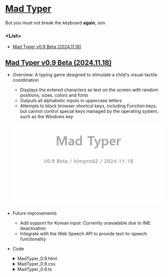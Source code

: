 # [Mad Typer](/README.md#mad-typer)

But you must not break the keyboard **again**, son


### \<List>

- [Mad Typer v0.9 Beta (2024.11.18)](#mad-typer-v09-beta-20241118)


## [Mad Typer v0.9 Beta (2024.11.18)](#list)

- Overview: A typing game designed to stimulate a child's visual-tactile coordination
  - Displays the entered characters as text on the screen with random positions, sizes, colors and fonts
  - Outputs all alphabetic inputs in uppercase letters
  - Attempts to block browser shortcut keys, including Function keys, but cannot control special keys managed by the operating system, such as the Windows key

  ![Mad Typer v0.9 Beta](./Images/MadTyper_0.9.gif)

- Future improvements
  - Add support for Korean input: Currently unavailable due to IME deactivation  
  - Integrate with the Web Speech API to provide text-to-speech functionality 

- Code
  <details>
    <summary>MadTyper_0.9.html</summary>

  ```html
  <!DOCTYPE html>

  <html lang="ko">

  <head>
      ……
      <link rel="stylesheet" href="MadTyper_0.9.css">
      <script defer src="MadTyper_0.9.js"></script>
  </head>

  <body>
      <h1>Mad Typer</h1>
      <h2>v0.9 Beta / kimpro82 / 2024-11-18</h2>
  </body>

  </html>
  ```
  </details>
  <details>
    <summary>MadTyper_0.9.css</summary>

  ```css
  body {
      margin: 0;
      padding: 0;
      overflow: hidden;
      background-color: #fff;
  }

  h1, h2 {
      top: 10px;
      text-align: center;
      font-family: sans-serif;
      font-weight: bold;
      color: #aaa;
  }
  h1 {
      font-size: 3em;
  }
  h2 {
      font-size: 1.25em;
  }
  ```
  ```css
  .typed-char {
      position: absolute;
      opacity: 0;
      transition: opacity 1s ease-in-out;
      font-weight: bold;
  }
  ```
  </details>
  <details>
    <summary>MadTyper_0.9.ts</summary>

  ```ts
  /**
  * TypingVisualizer class
  * Creates a visual effect for typed characters on the webpage.
  */
  class TypingVisualizer {
      // Constants for customization
      private static readonly IS_TEST: boolean = false; // Set to true to enable test mode
      private static readonly FONTS: string[] = [
      'Arial', 'Verdana', 'Times New Roman', 'Courier New', 'Georgia',
      'Helvetica', 'Palatino', 'Garamond', 'Bookman', 'Comic Sans MS'
  ];
      private static readonly MIN_FONT_SIZE: number = 50;
      private static readonly MAX_FONT_SIZE: number = 150;
      private static readonly CHAR_OPACITY: number = 0.7;
      private static readonly FADE_IN_DELAY: number = 10;
      private static readonly DISPLAY_DURATION: number = 2000;
      private static readonly FADE_OUT_DURATION: number = 1000;
      private static readonly DISABLED_KEYS: string[] = ['F1', 'F2', 'F3', 'F4', 'F5', 'F6', 'F7', 'F8', 'F9', 'F10', 'F11', 'F12'];

      private container: HTMLElement;

      constructor() {
          this.container = document.body;
          this.initEventListeners();
          this.disableShortcuts();
      }

      /**
      * Initialize event listeners for keydown events
      */
      private initEventListeners(): void {
          document.addEventListener('keydown', this.handleKeyPress.bind(this));
      }

      /**
      * Handle keypress events
      * @param event - The keyboard event
      */
      private handleKeyPress(event: KeyboardEvent): void {
          const char = event.key;
          if (char.length === 1) {
              this.createCharElement(char);
          }
      }

      /**
      * Create and display a character element on the screen
      * @param char - The character to display
      */
      private createCharElement(char: string): void {
          // Convert alphabetic characters to uppercase
          const displayChar = char.match(/[a-zA-Z]/) ? char.toUpperCase() : char;

          const element = document.createElement('div');
          element.textContent = displayChar;
          element.className = 'typed-char';

          // Generate random font size and position
          const fontSize = Math.floor(Math.random() * (TypingVisualizer.MAX_FONT_SIZE - TypingVisualizer.MIN_FONT_SIZE + 1)) + TypingVisualizer.MIN_FONT_SIZE;
          const x = Math.random() * (window.innerWidth - fontSize);
          const y = Math.random() * (window.innerHeight - fontSize);

          // Apply styles
          element.style.fontSize = `${fontSize}px`;
          element.style.left = `${x}px`;
          element.style.top = `${y}px`;
          const color = this.randomColor();
          element.style.color = color;
          const font = this.randomFont();
          element.style.fontFamily = font;

          this.container.appendChild(element);

          // Test output
          if (TypingVisualizer.IS_TEST) {
              console.log(`Character: ${displayChar}, Font: ${font}, Color: ${color}, Size: ${fontSize}px`);
          }

          // Fade in
          setTimeout(() => {
              element.style.opacity = '1';
          }, TypingVisualizer.FADE_IN_DELAY);

          // Fade out and remove
          setTimeout(() => {
              element.style.opacity = '0';
              setTimeout(() => {
                  this.container.removeChild(element);
              }, TypingVisualizer.FADE_OUT_DURATION);
          }, TypingVisualizer.DISPLAY_DURATION);
      }

      /**
      * Generate a random RGBA color with some transparency
      * @returns A string representing an RGBA color
      */
      private randomColor(): string {
          const r = Math.floor(Math.random() * 256);
          const g = Math.floor(Math.random() * 256);
          const b = Math.floor(Math.random() * 256);
          return `rgba(${r}, ${g}, ${b}, ${TypingVisualizer.CHAR_OPACITY})`;
      }

      /**
      * Select a random font from the predefined list
      * @returns A string representing a font family
      */
      private randomFont(): string {
          return TypingVisualizer.FONTS[Math.floor(Math.random() * TypingVisualizer.FONTS.length)];
      }

      /**
      * Disable specific keyboard shortcuts and function keys
      */
      private disableShortcuts(): void {
          document.addEventListener('keydown', (e: KeyboardEvent) => {
              if (
                  (e.ctrlKey && !e.altKey && !e.shiftKey) ||
                  (e.metaKey && !e.altKey && !e.shiftKey) ||
                  TypingVisualizer.DISABLED_KEYS.includes(e.key)
              ) {
                  e.preventDefault();
                  e.stopPropagation();
              }
          }, false);
      }
  }
  ```
  ```ts
  // Initialize the TypingVisualizer
  new TypingVisualizer();
  ```
  </details>
